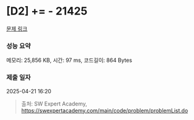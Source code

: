# [D2] += - 21425 

[문제 링크](https://swexpertacademy.com/main/code/problem/problemDetail.do?contestProbId=AZD8K_UayDoDFAVs) 

### 성능 요약

메모리: 25,856 KB, 시간: 97 ms, 코드길이: 864 Bytes

### 제출 일자

2025-04-21 16:20



> 출처: SW Expert Academy, https://swexpertacademy.com/main/code/problem/problemList.do